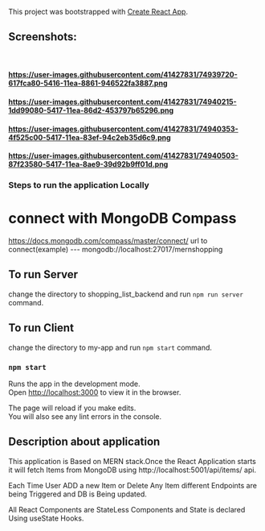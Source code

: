 This project was bootstrapped with [Create React App](https://github.com/facebook/create-react-app).

## Screenshots:

<br/>

#### https://user-images.githubusercontent.com/41427831/74939720-617fca80-5416-11ea-8861-946522fa3887.png

#### https://user-images.githubusercontent.com/41427831/74940215-1dd99080-5417-11ea-86d2-453797b65296.png

#### https://user-images.githubusercontent.com/41427831/74940353-4f525c00-5417-11ea-83ef-94c2eb35d6c9.png

#### https://user-images.githubusercontent.com/41427831/74940503-87f23580-5417-11ea-8ae9-39d92b9ff01d.png

### Steps to run the application Locally

# connect with MongoDB Compass

https://docs.mongodb.com/compass/master/connect/
url to connect(example) --- mongodb://localhost:27017/mernshopping

## To run Server

change the directory to shopping_list_backend and run `npm run server` command.

## To run Client

change the directory to my-app and run `npm start` command.

### `npm start`

Runs the app in the development mode.<br />
Open [http://localhost:3000](http://localhost:3000) to view it in the browser.

The page will reload if you make edits.<br />
You will also see any lint errors in the console.

## Description about application

This application is Based on MERN stack.Once the React Application starts it will fetch Items from MongoDB using
http://localhost:5001/api/items/ api.

Each Time User ADD a new Item or Delete Any Item different Endpoints are being Triggered and DB is Being updated.

All React Components are StateLess Components and State is declared Using useState Hooks.
